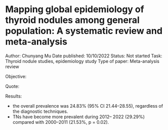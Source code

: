 # Mapping global epidemiology of thyroid nodules among general population: A systematic review and meta-analysis

Author: Chunyang Mu
Date published: 10/10/2022
Status: Not started
Task: Thyroid nodule studies, epidemiology study
Type of paper: Meta-analysis review

Objective:

Quote:

Results:

- the overall prevalence was 24.83% (95% CI 21.44–28.55), regardless of the diagnostic techniques.
- TNs have become more prevalent during 2012– 2022 (29.29%) compared with 2000–2011 (21.53%, p = 0.02).